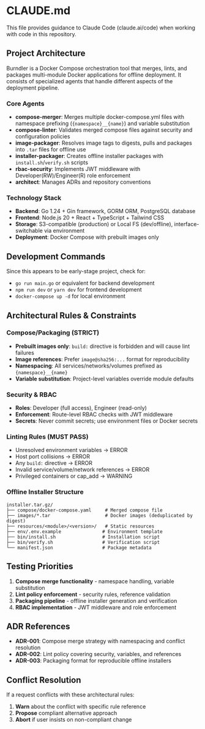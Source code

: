 # CLAUDE.md

This file provides guidance to Claude Code (claude.ai/code) when working with code in this repository.

## Project Architecture

Burndler is a Docker Compose orchestration tool that merges, lints, and packages multi-module Docker applications for offline deployment. It consists of specialized agents that handle different aspects of the deployment pipeline.

### Core Agents
- **compose-merger**: Merges multiple docker-compose.yml files with namespace prefixing (`{namespace}__{name}`) and variable substitution
- **compose-linter**: Validates merged compose files against security and configuration policies
- **image-packager**: Resolves image tags to digests, pulls and packages into `.tar` files for offline use
- **installer-packager**: Creates offline installer packages with `install.sh`/`verify.sh` scripts
- **rbac-security**: Implements JWT middleware with Developer(RW)/Engineer(R) role enforcement
- **architect**: Manages ADRs and repository conventions

### Technology Stack
- **Backend**: Go 1.24 + Gin framework, GORM ORM, PostgreSQL database
- **Frontend**: Node.js 20 + React + TypeScript + Tailwind CSS
- **Storage**: S3-compatible (production) or Local FS (dev/offline), interface-switchable via environment
- **Deployment**: Docker Compose with prebuilt images only

## Development Commands

Since this appears to be early-stage project, check for:
- `go run main.go` or equivalent for backend development
- `npm run dev` or `yarn dev` for frontend development
- `docker-compose up -d` for local environment

## Architectural Rules & Constraints

### Compose/Packaging (STRICT)
- **Prebuilt images only**: `build:` directive is forbidden and will cause lint failures
- **Image references**: Prefer `image@sha256:...` format for reproducibility
- **Namespacing**: All services/networks/volumes prefixed as `{namespace}__{name}`
- **Variable substitution**: Project-level variables override module defaults

### Security & RBAC
- **Roles**: Developer (full access), Engineer (read-only)
- **Enforcement**: Route-level RBAC checks with JWT middleware
- **Secrets**: Never commit secrets; use environment files or Docker secrets

### Linting Rules (MUST PASS)
- Unresolved environment variables → ERROR
- Host port collisions → ERROR
- Any `build:` directive → ERROR
- Invalid service/volume/network references → ERROR
- Privileged containers or cap_add → WARNING

### Offline Installer Structure
```
installer.tar.gz/
├── compose/docker-compose.yaml     # Merged compose file
├── images/*.tar                    # Docker images (deduplicated by digest)
├── resources/<module>/<version>/   # Static resources
├── env/.env.example               # Environment template
├── bin/install.sh                 # Installation script
├── bin/verify.sh                  # Verification script
└── manifest.json                  # Package metadata
```

## Testing Priorities
1. **Compose merge functionality** - namespace handling, variable substitution
2. **Lint policy enforcement** - security rules, reference validation
3. **Packaging pipeline** - offline installer generation and verification
4. **RBAC implementation** - JWT middleware and role enforcement

## ADR References
- **ADR-001**: Compose merge strategy with namespacing and conflict resolution
- **ADR-002**: Lint policy covering security, variables, and references
- **ADR-003**: Packaging format for reproducible offline installers

## Conflict Resolution
If a request conflicts with these architectural rules:
1. **Warn** about the conflict with specific rule reference
2. **Propose** compliant alternative approach
3. **Abort** if user insists on non-compliant change